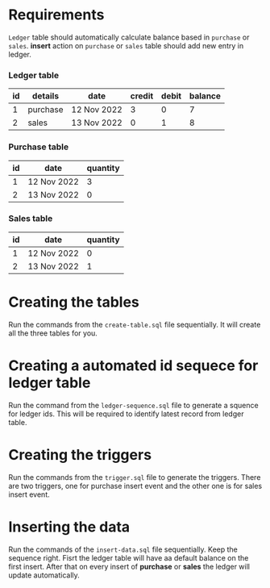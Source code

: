 # Requirements 

`Ledger` table should automatically calculate balance based in `purchase` or `sales`.
**insert** action on `purchase` or `sales` table should add new entry in ledger.
### Ledger table
| id          | details     | date        | credit | debit | balance |
| ----------- | ----------- | ----------- | ------ | ----- | ------- | 
| 1           | purchase    | 12 Nov 2022 | 3      | 0     | 7
| 2           | sales       | 13 Nov 2022 | 0      | 1     | 8
### Purchase table
| id          | date        | quantity |
| ----------- | ----------- | ------   | 
| 1           | 12 Nov 2022 | 3        | 
| 2           | 13 Nov 2022 | 0        | 
### Sales table
| id          | date        | quantity |
| ----------- | ----------- | ------   | 
| 1           | 12 Nov 2022 | 0        | 
| 2           | 13 Nov 2022 | 1        | 
# Creating the tables

Run the commands from the `create-table.sql` file sequentially. It will create all the three
tables for you.

# Creating a automated id sequece for ledger table

Run the command from the `ledger-sequence.sql` file to generate a squence for ledger ids.
This will be required to identify latest record from ledger table.

# Creating  the triggers

Run the commands from the `trigger.sql` file to generate the triggers.
There are two triggers,  one for purchase insert event and the other one is 
for sales insert event.

# Inserting the data

Run the commands of the `insert-data.sql` file sequentially. Keep the sequence right.
Fisrt the ledger table  will have aa default balance on the first insert. After that on 
every insert of **purchase** or **sales** the ledger will update automatically.